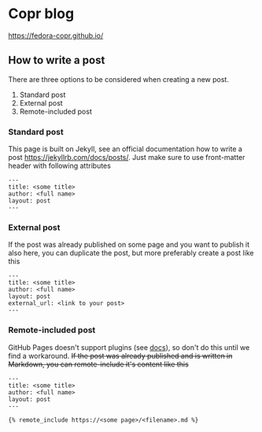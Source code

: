 # Copr blog

<https://fedora-copr.github.io/>


## How to write a post

There are three options to be considered when creating a new post.

1. Standard post
2. External post
3. Remote-included post


### Standard post

This page is built on Jekyll, see an official documentation how to write a post <https://jekyllrb.com/docs/posts/>. Just make sure to use front-matter header with following attributes

    ---
    title: <some title>
    author: <full name>
    layout: post
    ---


### External post

If the post was already published on some page and you want to publish it also here, you can duplicate the post, but more preferably create a post like this

    ---
    title: <some title>
    author: <full name>
    layout: post
    external_url: <link to your post>
    ---


### Remote-included post

GitHub Pages doesn't support plugins (see [docs](https://help.github.com/articles/adding-jekyll-plugins-to-a-github-pages-site/)), so don't do this until we find a workaround.
~~If the post was already published and is written in Markdown, you can remote-include it's content like this~~

    ---
    title: <some title>
    author: <full name>
    layout: post
    ---

    {% remote_include https://<some page>/<filename>.md %}
